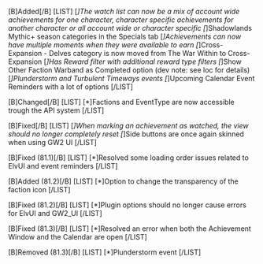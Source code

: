 [B]Added[/B]
[LIST]
[*]The watch list can now be a mix of account wide achievements for one character, character specific achievements for another character or all account wide or character specific
[*]Shadowlands Mythic+ season categories in the Specials tab
[*]Achievements can now have multiple moments when they were available to earn
[*]Cross-Expansion - Delves category is now moved from The War Within to Cross-Expansion
[*]Has Reward filter with additional reward type filters
[*]Show Other Faction Warband as Completed option (dev note: see loc for details)
[*]Plunderstorm and Turbulent Timeways events
[*]Upcoming Calendar Event Reminders with a lot of options
[/LIST]

[B]Changed[/B]
[LIST]
[*]Factions and EventType are now accessible trough the API system
[/LIST]

[B]Fixed[/B]
[LIST]
[*]When marking an achievement as watched, the view should no longer completely reset
[*]Side buttons are once again skinned when using GW2 UI
[/LIST]

[B]Fixed (81.1)[/B]
[LIST]
[*]Resolved some loading order issues related to ElvUI and event reminders
[/LIST]

[B]Added (81.2)[/B]
[LIST]
[*]Option to change the transparency of the faction icon
[/LIST]

[B]Fixed (81.2)[/B]
[LIST]
[*]Plugin options should no longer cause errors for ElvUI and GW2_UI
[/LIST]

[B]Fixed (81.3)[/B]
[LIST]
[*]Resolved an error when both the Achievement Window and the Calendar are open
[/LIST]

[B]Removed (81.3)[/B]
[LIST]
[*]Plunderstorm event
[/LIST]